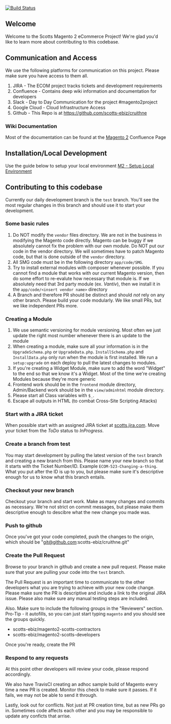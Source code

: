 [![Build Status](https://travis-ci.com/scotts-ebiz/cruithne.svg?token=xfy2Pry5UqGnxUzFz3MW&branch=test)](https://travis-ci.com/scotts-ebiz/cruithne)
<h2>Welcome</h2>
Welcome to the Scotts Magento 2 eCommerce Project! We're glad you'd like to learn more about contributing to this codebase.

## Communication and Access
We use the following platforms for communication on this project. Please make sure you have access to them all. 
1. JIRA - The ECOM project tracks tickets and development requirements
2. Confluence - Contains deep wiki information and documentation for developers
3. Slack - Day to Day Communication for the project #magento2project
4. Google Cloud - Cloud Infrastructure Access
5. Github - This Repo is at https://github.com/scotts-ebiz/cruithne

### Wiki Documentation 
Most of the documentation can be found at the [Magento 2](https://scotts.jira.com/wiki/spaces/DTCWiki/pages/541327393/Magento+2) Confluence Page

## Installation/Local Development
Use the guide below to setup your local environment
[M2 - Setup Local Environment](https://scotts.jira.com/wiki/spaces/DTCWiki/pages/541261927/M2+-+Setup+Local+Environment)

## Contributing to this codebase
Currently our daily development branch is the `test` branch. You'll see the most regular changes in this branch and should use it to start your development. 

### Some basic rules
1. Do NOT modify the `vendor` files directory. We are not in the business in modifying the Magento code directly. Magento can be buggy if we absolutely cannot fix the problem with our own module. Do NOT put our code in the vendor directory. We will sometimes have to patch Magento code, but that is done outside of the `vendor` directory.
1. All SMG code must be in the following directory `app/code/SMG`. 
1. Try to install external modules with composer whenever possible. If you cannot find a module that works with our current Magento version, then do some effort to re-evalute how necessary that module is. If we absolutely need that 3rd party module (ex. _Vantiv_), then we install it in the `app/code/<insert vendor name>` directory
1. A Branch and therefore PR should be distinct and should _not_ rely on any other branch. Please build your code modularly. We like small PRs, but we like independent PRs more.

### Creating a Module
1. We use semantic versioning for module versioning. Most often we just update the right most number whenever there is an update to the module
1. When creating a module, make sure all your information is in the `UpgradeSchema.php` or `UpgradeData.php`. `InstallSchema.php` and `InstallData.php` only run when the module is first installed. We run a `setup:upgrade` on each deploy to pull the latest changes to modules. 
1. If you're creating a Widget Module, make sure to add the word "Widget" to the end so that we know it's a Widget. Most of the time we're creating Modules because they're more generic
1. Frontend work should be in the `frontend` module directory, Admin/Backend work should be in the `view/adminhtml` module directory. 
1. Please start all Class variables with `$_`.
1. Escape all outputs in HTML (to combat Cross-Site Scripting Attacks)

### Start with a JIRA ticket
When possible start with an assigned JIRA ticket at [scotts.jira.com](https://scotts.jira.com/secure/RapidBoard.jspa?rapidView=89&projectKey=ECOM). Move your ticket from the *ToDo* status to *InProgress*. 

### Create a branch from test
You may start development by pulling the latest version of the `test` branch and creating a new branch from this. 
Please name your new branch so that it starts with the Ticket Number/ID. Example `ECOM-523-Changing-a-thing`. What you put after the ID is up to you, but please make sure it's descriptive enough for us to know what this branch entails. 

### Checkout your new branch
Checkout your branch and start work. Make as many changes and commits as necessary. We're not strict on commit messages, but please make them descriptive enough to descibre what the new change you made was. 

### Push to github
Once you've got your code completed, push the changes to the origin, which should be "git@github.com:scotts-ebiz/cruithne.git"

### Create the Pull Request
Browse to your branch in github and create a new pull request. Please make sure that your are pulling your code into the `test` branch. 

The Pull Request is an important time to communicate to the other developers what you are trying to achieve with your new code change. Please make sure the PR is descriptive and include a link to the original JIRA issue. 
Please also make sure any manual testing steps are included. 

Also. Make sure to include the following groups in the "Reviewers" section. Pro-Tip - it autofills, so you can just start typing `magento` and you should see the groups quickly.
* scotts-ebiz/magento2-scotts-contractors 
* scotts-ebiz/magento2-scotts-developers

Once you're ready, create the PR

### Respond to any requests
At this point other developers will review your code, please respond accordingly. 

We also have TravisCI creating an adhoc sample build of Magento every time a new PR is created. Monitor this check to make sure it passes. If it fails, we may not be able to send it through. 

Lastly, look out for conflicts. Not just at PR creation time, but as new PRs go in. Sometimes code affects each other and you may be responsible to update any conficts that arrise. 
